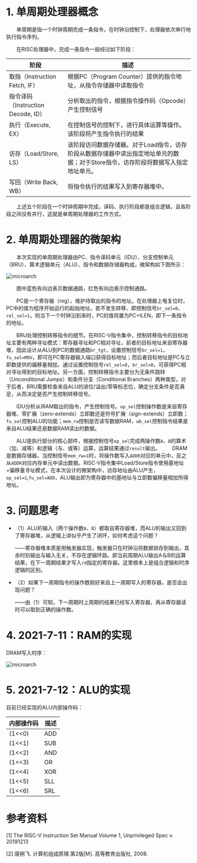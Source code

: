 # 1. 单周期处理器概念

　　单周期是指一个时钟周期完成一条指令，在时钟沿控制下，处理器依次串行地执行指令序列。

　　在RISC处理器中，完成一条指令一般经过如下阶段：

| 阶段 | 描述 |
| ---- | ---- |
| 取指（Instruction Fetch, IF）| 根据PC（Program Counter）提供的指令地址，从指令存储器中读取指令 |
| 指令译码（Instruction Decode, ID）| 分析取出的指令，根据指令操作码（Opcode）产生控制信号 |
| 执行（Execute, EX） | 在控制信号的控制下，进行具体运算等操作。该阶段将产生指令执行的结果 |
| 访存（Load/Store, LS）| 该阶段访问数据存储器。对于Load指令，访存阶段从数据存储器中读出指定地址单元的数据；对于Store指令，访存阶段将数据写入指定地址单元。|
| 写回（Write Back, WB）| 将指令执行的结果写入到寄存器堆中。|

　　上述五个阶段在一个时钟周期中完成，译码、执行阶段都是组合逻辑，且各阶段之间没有并行，这就是单周期处理器的工作方式。

# 2. 单周期处理器的微架构

　　本次实现的单周期处理器由PC、指令译码单元（IDU）、分支控制单元（BRU）、算术逻辑单元（ALU）、指令和数据存储器构成，微架构如下图所示：

![microarch](figures/microarch.png) 

　　图中蓝色有向边表示数据通路，红色有向边表示控制通路。

　　PC是一个寄存器（reg），维护待取出的指令的地址。在处理器上电复位时，PC中的值为程序开始运行的起始地址，若不发生转移，即控制信号`br_sel=0`、`rel_sel=1`，则当下一个时钟沿到来时，PC的值将置为PC+ILEN，即下一条指令的地址。

　　BRU处理控制转移指令的细节。在RISC-V指令集中，控制转移指令的目标地址主要有两种寻址模式：寄存器寻址和PC相对寻址，前者的目标地址来自寄存器堆，因此设计从ALU到PC的数据通路`br_tgt`，设置控制信号`br_sel=1`，`fu_sel=MOV`，即可在PC寄存器输入端口获得目标地址；而后者目标地址是PC与立即数提供的偏移量相加，通过设置控制信号`rel_sel=0`，`br_sel=0`，可获得PC相对寻址得到的目标地址。另一方面，控制转移指令主要分为无条件跳转（Unconditional Jumps）和条件分支（Conditional Branches）两种类型，对于后者，BRU需要检查来自ALU的进位/溢出/零等标志位，确定分支条件是否满足，从而决定是否产生控制转移信号。

　　IDU分析从IRAM取出的指令，产生控制信号。`op_sel`控制操作数是来自寄存器堆、零扩展（zero-extends）立即数还是符号扩展（sign-extends）立即数；`fu_sel`控制ALU的功能；`mem_rw`控制是否读写数据RAM，`wb_sel`控制指令结果是来自ALU结果还是数据RAM读出的数据。

　　ALU是执行部分的核心部件，根据控制信号`op_sel`完成两操作数`A`、`B`的算术（加、减等）和逻辑（与、或等）运算，运算结果通过`result`输出。
　　DRAM是数据存储器。当控制信号`mem_rw=1`时，将操作数写入`ADDR`对应的单元中，反之从`ADDR`对应内存单元中读出数据。RISC-V指令集中Load/Store指令使用基地址+偏移量寻址模式，在本次设计的微架构中，访存地址由ALU产生，`op_sel=1`,`fu_sel=ADD`，ALU输出即为寄存器中的基地址与立即数偏移量相加所得地址。

# 3. 问题思考

* （1）ALU的输入（两个操作数`A`、`B`）都取自寄存器堆，而ALU的输出又回到了寄存器堆，从逻辑上讲似乎产生了闭环，如何考虑这个问题？

  ——寄存器堆本质是用触发器实现，触发器只在时钟沿将数据锁存到输出，其余时刻输出与输入无关，不存在逻辑环路。即当前周期ALU输出A与B的运算结果，在下一周期结果才写入`rd`指定的寄存器。这里根本上是组合逻辑和时序逻辑的区别。

  

* （2）如果下一周期指令的操作数刚好来自上一周期写入的寄存器，是否会出现问题？

  ——由（1）可知，下一周期时上周期的结果已经写入寄存器，再从寄存器读时可以取到正确的操作数。

# 4. 2021-7-11：RAM的实现

DRAM写入时序：

![microarch](figures/dram_write.png) 

# 5. 2021-7-12：ALU的实现

目前已经实现的ALU内部操作码：

| 内部操作码 | 描述 |
| ---- | ---- | 
| (1<<0) | ADD |
| (1<<1) | SUB |
| (1<<2) | AND |
| (1<<3) | OR |
| (1<<4) | XOR |
| (1<<5) | SLL |
| (1<<6) | SRL |

# 参考资料

[1] The RISC-V Instruction Set Manual Volume 1, Unprivileged Spec v. 20191213

[2] 唐朔飞. 计算机组成原理.第2版[M]. 高等教育出版社, 2008.

